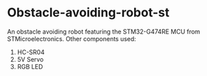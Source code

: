 # Obstacle-avoiding-robot-st
An obstacle avoiding robot featuring the STM32-G474RE MCU from STMicroelectronics. 
Other components used: 
1. HC-SR04
2. 5V Servo
3. RGB LED
